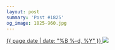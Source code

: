 ```yaml
---
layout: post
summary: 'Post #1825'
og_image: 1825-960.jpg
---
```


<p>
 <time>
  <a href="/1825">
   {{ page.date | date: "%B %-d, %Y" }}
  </a>
 </time>
 <a href="/1825">
  <img data-taken="1/11/2024" sizes="(min-width: 700px) 50vw, calc(100vw - 2rem)" src="{{ site.assets_url }}/1825-480.jpg" srcset="{{ site.assets_url }}/1825-240.jpg 240w, {{ site.assets_url }}/1825-480.jpg 480w, {{ site.assets_url }}/1825-720.jpg 720w, {{ site.assets_url }}/1825-960.jpg 960w"/>
 </a>
</p>
